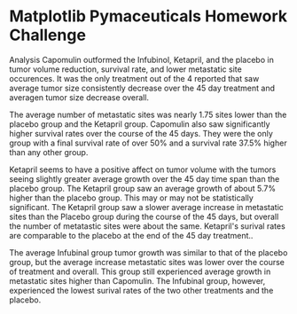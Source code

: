 # Matplotlib Pymaceuticals Homework Challenge

Analysis
Capomulin outformed the Infubinol, Ketapril, and the placebo in tumor volume reduction, survival rate, and lower metastatic site occurences. 
It was the only treatment out of the 4 reported that saw average tumor size consistently decrease over the 45 day treatment and averagen 
tumor size decrease overall. 

The average number of metastatic sites was nearly 1.75 sites lower than the placebo group and the Ketapril group. 
Capomulin also saw significantly higher survival rates over the course of the 45 days. They were the only group with a final 
survival rate of over 50% and a survival rate 37.5% higher than any other group.

Ketapril seems to have a positive affect on tumor volume with the tumors seeing slightly greater average growth 
over the 45 day time span than the placebo group. The Ketapril group saw an average growth of about 5.7% higher than the placebo group. 
This may or may not be statistically significant. The Ketapril group saw a slower average increase in metastatic sites than the 
Placebo group during the course of the 45 days, but overall the number of metatastic sites were about the same. 
Ketapril's surival rates are comparable to the placebo at the end of the 45 day treatment..

The average Infubinal group tumor growth was similar to that of the placebo group, but the average increase metastatic 
sites was lower over the course of treatment and overall. This group still experienced average growth in metastatic sites 
higher than Capomulin. The Infubinal group, however, experienced the lowest surival rates of the two other treatments and the placebo.
